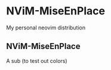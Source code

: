 # NViM-MiseEnPlace

My personal neovim distribution

## NViM-MiseEnPlace
A sub (to test out colors)
